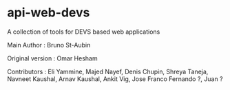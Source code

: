 # api-web-devs
A collection of tools for DEVS based web applications

Main Author : Bruno St-Aubin

Original version : Omar Hesham

Contributors : Eli Yammine, Majed Nayef, Denis Chupin, Shreya Taneja, Navneet Kaushal, Arnav Kaushal, Ankit Vig, Jose Franco
			   Fernando ?, Juan ?
